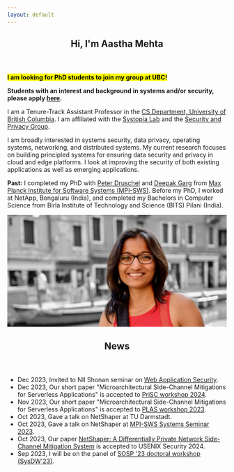 ```yaml
---
layout: default
---
```

<!-- ### Aastha Mehta -->

<section id="banner">
  <div class="content">
  <!--
## About
  -->

  <header>
  <h1>Hi, I'm Aastha Mehta</h1>
  </header>
  <p><mark style="background-color:yellow"><b>I am looking for PhD students to join my group at UBC!</b></mark></p>

  <p><b>Students with an interest and background in systems and/or security, please apply <a href="https://www.cs.ubc.ca/students/grad/admissions">here</a>.</b></p>

  <p>I am a Tenure-Track Assistant Professor in the <a href="https://www.cs.ubc.ca/">CS Department, University of British Columbia</a>.
  I am affiliated with the <a href="https://systopia.cs.ubc.ca">Systopia Lab</a> and the <a href="https://spg.cs.ubc.ca/">Security and Privacy Group</a>.
  </p>

  <p>I am broadly interested in systems security, data privacy, operating systems, networking, and distributed systems. My current research focuses on building principled systems for ensuring data security and privacy in cloud and edge platforms. I look at improving the security of both existing applications as well as emerging applications.</p>
  <!--
  <p>I am broadly interested in systems security, data privacy, operating systems, networking, and distributed systems. I have worked on building <a href="http://thoth.mpi-sws.org/">systems</a> that enable online services to comply with data privacy and usage policies, and prevent accidental disclosures due to bugs and misconfigurations. More recently, I have been working on solutions to ensure privacy in Cloud services in the face of side-channel disclosures. Currently, I am also exploring systems for effective contact tracing and epidemic risk notification in the context of COVID-19.</p>
  -->

  <p><b>Past:</b> I completed my PhD with <a href="http://www.mpi-sws.org/~druschel/">Peter Druschel</a> and <a href="http://www.mpi-sws.org/~dg/">Deepak Garg</a> from <a href="http://www.mpi-sws.org/">Max Planck Institute for Software Systems (MPI-SWS)</a>. Before my PhD, I worked at NetApp, Bengaluru (India), and completed my Bachelors in Computer Science from Birla Institute of Technology and Science (BITS) Pilani (India).</p>

  </div>

  <span class="image object">
  <img src="imgs/Aastha_pic.jpg" class="wrap align-center">
  </span>
</section>

<!--
## Publications
To know more about our research, visit our [group web page](https://aasthakm.github.io/research/projects.html).

- Reconciling Security and Utility in Next Generation Epidemic Risk Mitigation System [\[PDF\]](https://arxiv.org/pdf/2011.08069.pdf)<br>
Pierfrancesco Ingo, Nichole Boufford, Ming Cheng Jiang, Rowan Lindsay, Roberta De Viti, Matthew Lentz, Gilles Barthe, Manuel Gomez-Rodriguez, Bernhard Schölkopf, Deepak Garg, Peter Druschel, **Aastha Mehta**<br>
Arxiv 2022.<br>
-->
<!-- <span style="font-size:12px;">*Authors listed in alphabetical order</span> -->

<!--
- Pacer: Network Side-Channel Mitigation in the Cloud [\[PDF\]](https://aasthakm.github.io/files/sec22-pacer.pdf) [\[Tech Report\]](https://arxiv.org/pdf/1908.11568.pdf) [\[Code\]](https://gitlab.mpi-sws.org/pacer)<br>
**Aastha Mehta**, Mohamed Alzayat, Roberta De Viti, Björn B. Brandenburg, Peter Druschel, Deepak Garg<br>
USENIX Security Symposium, 2022.

- Listening to Bluetooth Beacons for Epidemic Risk Mitigation* [\[PDF\]](https://www.nature.com/articles/s41598-022-09440-1.pdf)<br>
Gilles Barthe, Roberta De Viti, Peter Druschel, Deepak Garg, Manuel Gomez-Rodriguez, Pierfrancesco Ingo, Heiner Kremer, Matthew Lentz, Lars Lorch, **Aastha Mehta**, Bernhard Schölkopf<br>
Scientific Reports. 2022.<br>
<span style="font-size:12px;">*Authors listed in alphabetical order</span>

- PanCast: Listening to Bluetooth Beacons for Epidemic Risk Mitigation* [\[PDF\]](https://arxiv.org/pdf/2011.08069.pdf)<br>
Gilles Barthe, Roberta De Viti, Peter Druschel, Deepak Garg, Manuel Gomez-Rodriguez, Pierfrancesco Ingo, Matthew Lentz, **Aastha Mehta**, Bernhard Schölkopf<br>
White Paper, 2020.<br>
<span style="font-size:12px;">*Authors listed in alphabetical order</span>

- Ensuring Compliance with Data Privacy and Usage Policies in Online Services [\[PDF\]](https://aasthakm.github.io/files/AasthaMehta-PhDThesis-2020.pdf)<br>
**Aastha Mehta**<br>
PhD Thesis, 2020.
-->
<!-- http://dx.doi.org/10.22028/D291-32673 -->

<!--
- Qapla: Policy compliance for database-backed systems [\[PDF\]](https://aasthakm.github.io/files/sec17-qapla.pdf) [\[Code\]](https://github.com/aasthakm/qapla)<br>
**Aastha Mehta**, Eslam Elnikety, Katura Harvey, Deepak Garg, Peter Druschel<br>
USENIX Security Symposium, 2017.

- Thoth: Comprehensive Policy Compliance in Data Retrieval Systems [\[PDF\]](https://aasthakm.github.io/files/sec16-thoth.pdf)<br>
Eslam Elnikety, **Aastha Mehta**, Anjo Vahldiek-Oberwagner, Deepak Garg, Peter Druschel<br>
USENIX Security Symposium, 2016.

- Oblivious Multi-Party Machine Learning on Trusted Processors [\[PDF\]](https://aasthakm.github.io/files/sec16-oblivML.pdf)<br>
Olga Ohrimenko, Felix Schuster, Cédric Fournet, **Aastha Mehta**, Sebastian Nowozin, Kapil Vaswani, Manuel Costa<br>
USENIX Security Symposium, 2016.

- Guardat: Enforcing data policies at the storage layer [\[PDF\]](https://aasthakm.github.io/files/eurosys15-guardat.pdf)<br>
Anjo Vahldiek, Eslam Elnikety, **Aastha Mehta**, Deepak Garg, Peter Druschel, Ansley Post, Rodrigo Rodriguez, Johannes Gehrke<br>
European Conference on Computer Systems (EuroSys), 2015.

- HDFS Space Consolidation<br>
**Aastha Mehta**, Deepti Banka, Kartheek Muthyala, Priya Sehgal, Ajay Bakre<br>
Student Research Symposium, International Conference on High Performance Computing (HiPC), 2011.
-->

<!--
## Group

#### Current
- Amir Sabzi (MSc, 2021 -)
- Praveen Gupta (MSc, 2022 -)
- Rut Vora (MSc, 2022 -)
- Yayu Wang (MSc, 2022 -)

#### Past
- Tanya Prasad (MITACS Intern 2022 and UG Hons. Thesis, BITS Pilani, 2022 - 2023)
- Aanandi Siddharth (UG research, 2022)
- Kasra Kamal (UG Honors Thesis, 2022, received [Rick Sample Memorial Award in CS](https://www.cs.ubc.ca/award/2022/05/rick-sample-memorial-award-computer-science))
- Gokce Dilek (UG research, 2022)
- Jae Han (Ryan) Kim (UG research, 2022)
- Nichole Boufford (UG research, 2021)
- Chenhao Xu (UG research, 2021)
- Gwangkul (David) Kim (UG research, 2021)
- Rowan Lindsay (UG research, 2021)
- Ming Cheng Jiang (UG research, 2021)
-->

<!--
## Collaborators
Pierfrancesco Ingo, Mathias Lécuyer, Margo Seltzer, Swati Goswami,
Mohammad Shahrad, Arshia Moghimi, David Lie, Eyal De Lara, Oana Balmau, Julien Gascon-Samson
-->

<!--
## Teaching

- Instructor, CPSC 317: Internet Computing<br>
Winter Term 2, Jan 2023

- Instructor, [CPSC 538M: Systems Security](https://aasthakm.github.io/courses/cpsc538m.html) (UBC Graduate Course)<br>
Winter Term 1, Sep 2022

- Instructor, [CPSC 538M: Security and Privacy in the Era of Side Channels](https://aasthakm.github.io/courses/2021w1/cpsc538m.html) (UBC Graduate Course)<br>
Winter Term 1, Sep 2021

- Co-Instructor, [Operating Systems](https://courses.mpi-sws.org/os-ws19/) (UdS Graduate Core Course)<br>
Winter 2019

- Teaching Assistant, [Information Flow Control Systems](https://people.mpi-sws.org/~dg/teaching/ifcs2016/ifcs2016.html) (UdS Graduate Seminar)<br>
Summer 2016

- Teaching Assistant, [Operating Systems](http://courses.mpi-sws.org/os-ss13/) (UdS Graduate Core Course)<br>
Summer 2013
-->

<!--
## Service

**Program Committee**
-->
<!--**2023:**-->
<!--
- [SysTex 2023](https://systex.cs.fau.de/systex23/)
- [USENIX Security 2023](https://www.usenix.org/conference/usenixsecurity23)
- [Oakland S&P 2023](https://www.ieee-security.org/TC/SP2023/)
- [JSys (System Security area)](https://www.jsys.org/cfp_security/)
-->
<!--**2022:**-->
<!--
- [EuroSys 2022](https://2022.eurosys.org/calls/call-for-papers/)
- [ASPLOS 2022](https://asplos-conference.org/)
- [USENIX Security 2022](https://www.usenix.org/conference/usenixsecurity22)
-->
<!--**2021:**-->
<!--
- [Systor 2021](https://www.systor.org/2021/)
- [EuroSys 2021](https://2021.eurosys.org/)
- [EuroDW 2021](https://2021.eurosys.org/workshops.html#workshops)
- [PriSC 2021](https://popl21.sigplan.org/home/prisc-2021)
-->
<!--**2020:**-->
<!--
- [Middleware Doctoral Symposium 2020](https://2020.middleware-conference.org/call-for-doctoral-symposium.html)
  
**Organizer**

- [ACM Student Research Competition @ SOSP 2023](https://src.acm.org/about)
- [Poster session @ SOSP 2023](https://sosp2023.mpi-sws.org/)
- [OSDI 2020 Mentoring Program](https://www.usenix.org/conference/osdi20/mentorship) (Co-organized with Natacha Crooks, Malte Schwarzkopf)

**Mentor**

- [SOSP 2019 Mentoring Program](https://sosp19.rcs.uwaterloo.ca/mentoring.html)
-->

<section>
  <header class="major">
  <h2> News </h2>
  </header>
  <div class="content">
  <ul class="content">
  <li>Dec 2023, Invited to NII Shonan seminar on <a href="https://shonan.nii.ac.jp/seminars/159/">Web Application Security</a>.</li>
  <li>Dec 2023, Our short paper "Microarchitectural Side-Channel Mitigations for
  Serverless Applications" is accepted to <a href="https://popl24.sigplan.org/home/prisc-2024">PriSC workshop 2024</a>.</li>
  <li>Nov 2023, Our short paper "Microarchitectural Side-Channel Mitigations for
  Serverless Applications" is accepted to <a href="https://plas23.github.io/">PLAS workshop 2023</a>.</li>
  <li>Oct 2023, Gave a talk on NetShaper at TU Darmstadt.</li>
  <li>Oct 2023, Gave a talk on NetShaper at <a href="http://shlink.mpi-sws.org/systems-seminar-2023">MPI-SWS Systems Seminar 2023</a>.</li>
  <li>Oct 2023, Our paper <a href="https://arxiv.org/pdf/2310.06293.pdf">NetShaper: A Differentially Private Network Side-Channel Mitigation System</a> is accepted to USENIX Security 2024.</li>
  <li>Sep 2023, I will be on the panel of <a href="https://sysdw23.github.io/">SOSP '23 doctoral workshop (SysDW'23)</a>.</li>
  <!--
  <li>Sep 2023, I will be serving on the PC of <a
  href="https://www.usenix.org/conference/atc24">USENIX ATC 2024</a>.</li>
  -->
  <!--
  <li>Aug 2023, Recognized as Noteworthy Reviewer at USENIX Security 2023.</li>
  <li>Jan 2023, Invited to Dagstuhl seminar <a href="https://www.dagstuhl.de/en/seminars/seminar-calendar/seminar-details/23481">"MAD: Microarchitectural Attacks and Defenses"</a>.</li>
  <li>Jan 2023, I will be chairing the poster session and ACM Student Research
  Competition at <a href="https://sosp2023.mpi-sws.org/">SOSP 2023</a>.</li>
  <li>Sep 2022, Received funding from DND IDEaS for our pan-Canadian micro-net on <a href="https://www.cs.ubc.ca/news/2022/09/15m-canadas-department-national-defence-fund-development-5g-edge-computing-research-network">"A Platform for
  Secure and Dependable Hierarchical Edge Processing on 5G"</a>.</li>
  -->

<!--
  <li>Aug 2022, Invited to give a talk at IIT Delhi.</li>
- Dec 2021, Received NSERC Defense Supplement for Discovery Grant.
- Apr 2021, Received NSERC Discovery Grant.
- Mar 2021, Invited to give a talk at IIT Kharagpur
</section>
-->

<!--
## Awards & Honors
- Received NSERC Discovery Grant (2021-2026) with a Defense Supplement (2021-2024).
- Selected for [Rising Stars Workshop in EECS](https://risingstars18-eecs.mit.edu/). Oct 2018.
- Selected for [Heidelberg Laureate Forum (HLF)](https://www.heidelberg-laureate-forum.org/event_2016/). My [Q&A with 6 out of 200](https://scilogs.spektrum.de/hlf/2499-2/) at HLF. Aug 2016.
-->

<!--
## Contact
-->
<!-- \<first name\>k\<last initial\>[AT]cs.ubc.ca -->
<!--
[first name]k[last initial]@cs.ubc.ca
-->
